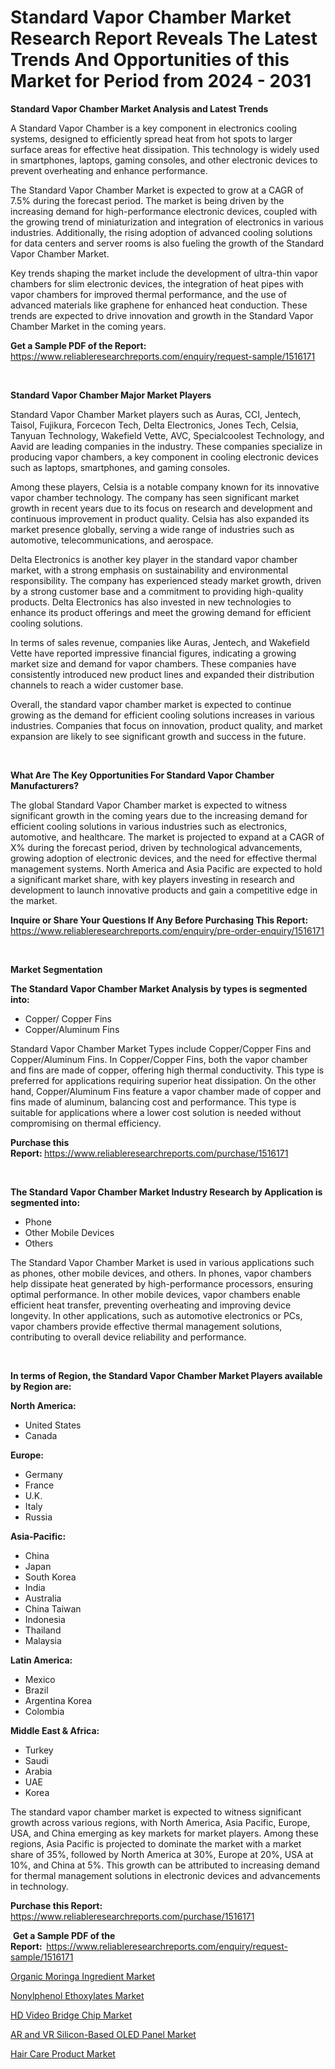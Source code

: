 <p><h1>Standard Vapor Chamber Market Research Report Reveals The Latest Trends And Opportunities of this Market for Period from 2024 - 2031</h1></p><p><strong>Standard Vapor Chamber Market Analysis and Latest Trends</strong></p>
<p><p>A Standard Vapor Chamber is a key component in electronics cooling systems, designed to efficiently spread heat from hot spots to larger surface areas for effective heat dissipation. This technology is widely used in smartphones, laptops, gaming consoles, and other electronic devices to prevent overheating and enhance performance.</p><p>The Standard Vapor Chamber Market is expected to grow at a CAGR of 7.5% during the forecast period. The market is being driven by the increasing demand for high-performance electronic devices, coupled with the growing trend of miniaturization and integration of electronics in various industries. Additionally, the rising adoption of advanced cooling solutions for data centers and server rooms is also fueling the growth of the Standard Vapor Chamber Market.</p><p>Key trends shaping the market include the development of ultra-thin vapor chambers for slim electronic devices, the integration of heat pipes with vapor chambers for improved thermal performance, and the use of advanced materials like graphene for enhanced heat conduction. These trends are expected to drive innovation and growth in the Standard Vapor Chamber Market in the coming years.</p></p>
<p><strong>Get a Sample PDF of the Report:&nbsp;</strong> <a href="https://www.reliableresearchreports.com/enquiry/request-sample/1516171">https://www.reliableresearchreports.com/enquiry/request-sample/1516171</a></p>
<p>&nbsp;</p>
<p><strong>Standard Vapor Chamber Major Market Players</strong></p>
<p><p>Standard Vapor Chamber Market players such as Auras, CCI, Jentech, Taisol, Fujikura, Forcecon Tech, Delta Electronics, Jones Tech, Celsia, Tanyuan Technology, Wakefield Vette, AVC, Specialcoolest Technology, and Aavid are leading companies in the industry. These companies specialize in producing vapor chambers, a key component in cooling electronic devices such as laptops, smartphones, and gaming consoles.</p><p>Among these players, Celsia is a notable company known for its innovative vapor chamber technology. The company has seen significant market growth in recent years due to its focus on research and development and continuous improvement in product quality. Celsia has also expanded its market presence globally, serving a wide range of industries such as automotive, telecommunications, and aerospace.</p><p>Delta Electronics is another key player in the standard vapor chamber market, with a strong emphasis on sustainability and environmental responsibility. The company has experienced steady market growth, driven by a strong customer base and a commitment to providing high-quality products. Delta Electronics has also invested in new technologies to enhance its product offerings and meet the growing demand for efficient cooling solutions.</p><p>In terms of sales revenue, companies like Auras, Jentech, and Wakefield Vette have reported impressive financial figures, indicating a growing market size and demand for vapor chambers. These companies have consistently introduced new product lines and expanded their distribution channels to reach a wider customer base.</p><p>Overall, the standard vapor chamber market is expected to continue growing as the demand for efficient cooling solutions increases in various industries. Companies that focus on innovation, product quality, and market expansion are likely to see significant growth and success in the future.</p></p>
<p>&nbsp;</p>
<p><strong>What Are The Key Opportunities For Standard Vapor Chamber Manufacturers?</strong></p>
<p><p>The global Standard Vapor Chamber market is expected to witness significant growth in the coming years due to the increasing demand for efficient cooling solutions in various industries such as electronics, automotive, and healthcare. The market is projected to expand at a CAGR of X% during the forecast period, driven by technological advancements, growing adoption of electronic devices, and the need for effective thermal management systems. North America and Asia Pacific are expected to hold a significant market share, with key players investing in research and development to launch innovative products and gain a competitive edge in the market.</p></p>
<p><strong>Inquire or Share Your Questions If Any Before Purchasing This Report:</strong> <a href="https://www.reliableresearchreports.com/enquiry/pre-order-enquiry/1516171">https://www.reliableresearchreports.com/enquiry/pre-order-enquiry/1516171</a></p>
<p>&nbsp;</p>
<p><strong>Market Segmentation</strong></p>
<p><strong>The Standard Vapor Chamber Market Analysis by types is segmented into:</strong></p>
<p><ul><li>Copper/ Copper Fins</li><li>Copper/Aluminum Fins</li></ul></p>
<p><p>Standard Vapor Chamber Market Types include Copper/Copper Fins and Copper/Aluminum Fins. In Copper/Copper Fins, both the vapor chamber and fins are made of copper, offering high thermal conductivity. This type is preferred for applications requiring superior heat dissipation. On the other hand, Copper/Aluminum Fins feature a vapor chamber made of copper and fins made of aluminum, balancing cost and performance. This type is suitable for applications where a lower cost solution is needed without compromising on thermal efficiency.</p></p>
<p><strong>Purchase this Report:&nbsp;</strong><a href="https://www.reliableresearchreports.com/purchase/1516171">https://www.reliableresearchreports.com/purchase/1516171</a></p>
<p>&nbsp;</p>
<p><strong>The Standard Vapor Chamber Market Industry Research by Application is segmented into:</strong></p>
<p><ul><li>Phone</li><li>Other Mobile Devices</li><li>Others</li></ul></p>
<p><p>The Standard Vapor Chamber Market is used in various applications such as phones, other mobile devices, and others. In phones, vapor chambers help dissipate heat generated by high-performance processors, ensuring optimal performance. In other mobile devices, vapor chambers enable efficient heat transfer, preventing overheating and improving device longevity. In other applications, such as automotive electronics or PCs, vapor chambers provide effective thermal management solutions, contributing to overall device reliability and performance.</p></p>
<p>&nbsp;</p>
<p><strong>In terms of Region, the Standard Vapor Chamber Market Players available by Region are:</strong></p>
<p>
    <p> <strong> North America: </strong>
        <ul>
            <li>United States</li>
            <li>Canada</li>
        </ul>
        </p> 
    <p> <strong> Europe: </strong>
        <ul>
            <li>Germany</li>
            <li>France</li>
            <li>U.K.</li>
            <li>Italy</li>
            <li>Russia</li>
        </ul>
        </p> 
    <p> <strong> Asia-Pacific: </strong>
        <ul>
            <li>China</li>
            <li>Japan</li>
            <li>South Korea</li>
            <li>India</li>
            <li>Australia</li>
            <li>China Taiwan</li>
            <li>Indonesia</li>
            <li>Thailand</li>
            <li>Malaysia</li>
        </ul>
        </p> 
    <p> <strong> Latin America: </strong>
        <ul>
            <li>Mexico</li>
            <li>Brazil</li>
            <li>Argentina Korea</li>
            <li>Colombia</li>
        </ul>
        </p> 
    <p> <strong> Middle East & Africa: </strong>
        <ul>
            <li>Turkey</li>
            <li>Saudi</li>
            <li>Arabia</li>
            <li>UAE</li>
            <li>Korea</li>
        </ul>
    </p>
    </p>
<p><p>The standard vapor chamber market is expected to witness significant growth across various regions, with North America, Asia Pacific, Europe, USA, and China emerging as key markets for market players. Among these regions, Asia Pacific is projected to dominate the market with a market share of 35%, followed by North America at 30%, Europe at 20%, USA at 10%, and China at 5%. This growth can be attributed to increasing demand for thermal management solutions in electronic devices and advancements in technology.</p></p>
<p><strong>Purchase this Report: </strong><a href="https://www.reliableresearchreports.com/purchase/1516171">https://www.reliableresearchreports.com/purchase/1516171</a></p>
<p>&nbsp;<strong>Get a Sample PDF of the Report:&nbsp;&nbsp;</strong><a href="https://www.reliableresearchreports.com/enquiry/request-sample/1516171">https://www.reliableresearchreports.com/enquiry/request-sample/1516171</a></p>
<p><strong></strong></p>
<p><p><a href="https://github.com/ruddyyedelwadw/Market-Research-Report-List-1/blob/main/organic-moringa-ingredient-market.md">Organic Moringa Ingredient Market</a></p><p><a href="https://view.publitas.com/reportprime-1/nonylphenol-ethoxylates-market-size-and-growth-market-segmentation-regional-and-country-breakdowns-and-market-trends-for-period-from-2024-2031/">Nonylphenol Ethoxylates Market</a></p><p><a href="https://florentine-yuzu-f42.notion.site/HD-Video-Bridge-Chip-Market-Research-Report-Provides-Critical-Insights-that-can-help-Shape-Business--feb189bc3bd344e6b61766800ff9dbe1">HD Video Bridge Chip Market</a></p><p><a href="https://changeable-paste-463.notion.site/AR-and-VR-Silicon-Based-OLED-Panel-Market-Size-and-Examines-its-Market-Scope-with-a-Primary-Focus--8d5376b0abb1463aa00a3a02b2d7d8b2">AR and VR Silicon-Based OLED Panel Market</a></p><p><a href="https://view.publitas.com/reportprime-1/global-hair-care-product-market-size-and-market-trends-insights-and-projections-from-2024-to-2031/">Hair Care Product Market</a></p></p>